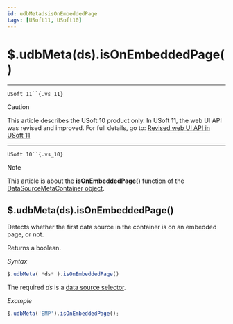 ```yaml
---
id: udbMetadsisOnEmbeddedPage
tags: [USoft11, USoft10]
---
```

# $.udbMeta(ds).isOnEmbeddedPage()



----

`USoft 11``{.vs_11}`

> [!CAUTION]
> This article describes the USoft 10 product only.
> In USoft 11, the web UI API was revised and improved. For full details, go to:
> [Revised web UI API in USoft 11](/docs/Web_and_app_UIs/UDB_udb/Revised_web_UI_API_in_USoft_11.md)

----

`USoft 10``{.vs_10}`

> [!NOTE]
> This article is about the **isOnEmbeddedPage()** function of the [DataSourceMetaContainer object](/docs/Web_and_app_UIs/UDB_DataSourceMetaContainer).

## **$.udbMeta(ds).isOnEmbeddedPage()**

Detects whether the first data source in the container is on an embedded page, or not.

Returns a boolean.

*Syntax*

```js
$.udbMeta( *ds* ).isOnEmbeddedPage()
```

The required *ds* is a [data source selector](/docs/Web_and_app_UIs/UDB_DataSourceMetaContainer/UDB_DataSourceMetaContainer_object.md).

*Example*

```js
$.udbMeta('EMP').isOnEmbeddedPage();
```

 
